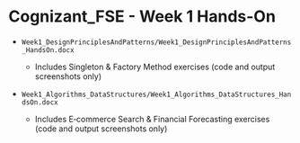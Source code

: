 # Cognizant_FSE - Week 1 Hands-On

- `Week1_DesignPrinciplesAndPatterns/Week1_DesignPrinciplesAndPatterns_HandsOn.docx`  
  - Includes Singleton & Factory Method exercises (code and output screenshots only)

- `Week1_Algorithms_DataStructures/Week1_Algorithms_DataStructures_HandsOn.docx`  
  - Includes E‑commerce Search & Financial Forecasting exercises (code and output screenshots only)

